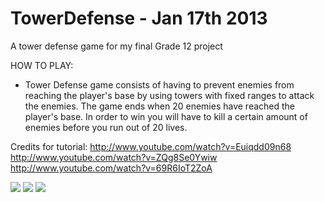 # TowerDefense - Jan 17th 2013
A tower defense game for my final Grade 12 project

HOW TO PLAY:
 * Tower Defense game consists of having to prevent enemies from reaching the player's base by using towers with fixed ranges to attack the enemies. The game ends when 20 enemies have reached the player's base. In order to win you will have to kill a certain amount of enemies before you run out of 20 lives.

Credits for tutorial:
http://www.youtube.com/watch?v=Euiqdd09n68
http://www.youtube.com/watch?v=ZQg8Se0Ywiw
http://www.youtube.com/watch?v=69R6IoT2ZoA

![](https://i.imgur.com/M4SHi3G.png)
![](https://i.imgur.com/zozFc3Y.png)
![](https://i.imgur.com/d6ehbQo.png)

